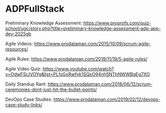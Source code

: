 # ADPFullStack

Preliminary Knowledge Assessment:   https://www.proprofs.com/quiz-school/ugc/story.php?title=preliminary-knowledge-assessment-adp-app-dev-2025gb


Agile Videos: https://www.prodataman.com/2015/10/09/scrum-agile-resources/

Agile Rules: https://www.prodataman.com/2019/11/19/5-agile-rules/

Agile Video Quiz: https://www.youtube.com/watch?v=OdwFSrJVOYg&list=PLfsGxRwfvk1SQxO94nh5NThNWWBqEg7XO

Daily Standup Rant:  https://www.prodataman.com/2018/06/12/scrum-ceremonies-dont-just-hit-the-bullet-points/

DevOps Case Studies: https://www.prodataman.com/2019/02/12/devops-case-study-links/







